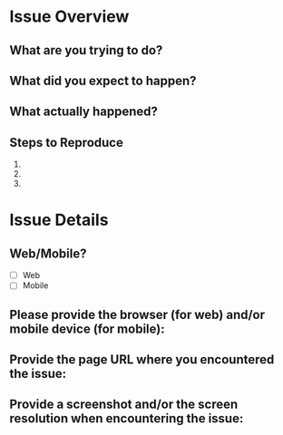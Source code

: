 # Issue Overview

## What are you trying to do?



## What did you expect to happen?



## What actually happened?



## Steps to Reproduce

  1.
  1.
  1.

# Issue Details

## Web/Mobile?

- [ ] Web
- [ ] Mobile

## Please provide the browser (for web) and/or mobile device (for mobile):



## Provide the page URL where you encountered the issue:



## Provide a screenshot and/or the screen resolution when encountering the issue:



